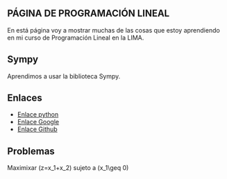 <script src='https://cdn.mathjax.org/mathjax/latest/MathJax.js?config=TeX-AMS-MML_HTMLorMML'></script>

## PÁGINA DE PROGRAMACIÓN LINEAL
En está página voy a mostrar muchas de las cosas que estoy aprendiendo en mi curso de Programación Lineal en la LIMA. 


## Sympy

Aprendimos a usar la biblioteca Sympy.

## Enlaces

- [Enlace python](https://blog.python.org/)
- [Enlace Google](https://www.google.com/)
- [Enlace Github](https://github.com/VeraniaHdez12/Programacion-Lineal)

## Problemas
Maximixar \(z=x_1+x_2\) sujeto a \(x_1\geq 0\)